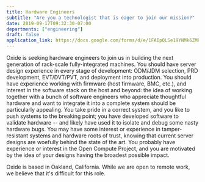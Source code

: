 ```yaml
---
title: Hardware Engineers
subtitle: "Are you a technologist that is eager to join our mission?"
date: 2019-09-17T09:32:30-07:00
departments: ["engineering"]
draft: false
application_link: https://docs.google.com/forms/d/e/1FAIpQLSe19YNMk6ZMPaOTbllZARs7ZTM030JrPSFsM6GjMQ96Vs8pew/viewform
---
```


Oxide is seeking hardware engineers to join us in building the next
generation of rack-scale fully-integrated machines.  You should have server
design experience in every stage of development: ODM/JDM selection, PRD
development, EVT/DVT/PVT, and deployment into production.  You should have
experience working with firmware (host firmware, BMC, etc.), and interest in
the software stack on the host and beyond: the idea of working together with
a bunch of software engineers who appreciate thoughtful hardware and want to
integrate it into a complete system should be particularly appealing.  You
take pride in a correct system, and you like to push systems to the breaking
point; you have developed software to validate hardware -- and likely have
used it to isolate and debug some nasty hardware bugs.  You may have some
interest or experience in tamper-resistant systems and hardware roots of
trust, knowing that current server designs are woefully behind the state of
the art.  You probably have experience or interest in the Open Compute
Project, and you are motivated by the idea of your designs having the
broadest possible impact.  

Oxide is based in Oakland, California. While we are open to remote work,
we believe that it's difficult for this role.


